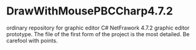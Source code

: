 # DrawWithMousePBCCharp4.7.2
ordinary repository for graphic editor
C# NetFrawork 4.7.2 graphic editor prototype.
The file of the first form of the project is the most detailed.
Be carefool with points.
